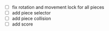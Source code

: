 - [ ] fix rotation and movement lock for all pieces
- [ ] add piece selector 
- [ ] add piece collision 
- [ ] add score